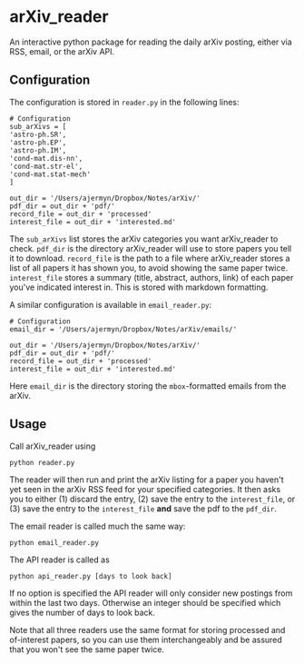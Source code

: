 # arXiv_reader
An interactive python package for reading the daily arXiv posting, either via RSS, email, or the arXiv API.

## Configuration
The configuration is stored in `reader.py` in the following lines:
```
# Configuration
sub_arXivs = [
'astro-ph.SR',
'astro-ph.EP',
'astro-ph.IM',
'cond-mat.dis-nn',
'cond-mat.str-el',
'cond-mat.stat-mech'
]

out_dir = '/Users/ajermyn/Dropbox/Notes/arXiv/'
pdf_dir = out_dir + 'pdf/'
record_file = out_dir + 'processed'
interest_file = out_dir + 'interested.md'
```
The `sub_arXivs` list stores the arXiv categories you want arXiv_reader to check. `pdf_dir` is the directory arXiv_reader will use to store papers you tell it to download. `record_file` is the path to a file where arXiv_reader stores a list of all papers it has shown you, to avoid showing the same paper twice. `interest_file` stores a summary (title, abstract, authors, link) of each paper you've indicated interest in. This is stored with markdown formatting.

A similar configuration is available in `email_reader.py`:
```
# Configuration
email_dir = '/Users/ajermyn/Dropbox/Notes/arXiv/emails/'

out_dir = '/Users/ajermyn/Dropbox/Notes/arXiv/'
pdf_dir = out_dir + 'pdf/'
record_file = out_dir + 'processed'
interest_file = out_dir + 'interested.md'
```
Here `email_dir` is the directory storing the `mbox`-formatted emails from the arXiv.

## Usage
Call arXiv_reader using
```
python reader.py
```
The reader will then run and print the arXiv listing for a paper you haven't yet seen in the arXiv RSS feed for your specified categories. It then asks you to either (1) discard the entry, (2) save the entry to the `interest_file`, or (3) save the entry to the `interest_file` **and** save the pdf to the `pdf_dir`. 

The email reader is called much the same way:
```
python email_reader.py
```

The API reader is called as
```
python api_reader.py [days to look back]
```
If no option is specified the API reader will only consider new postings from within the last two days.
Otherwise an integer should be specified which gives the number of days to look back.

Note that all three readers use the same format for storing processed and of-interest papers, so you can use them interchangeably and be assured that you won't see the same paper twice.
